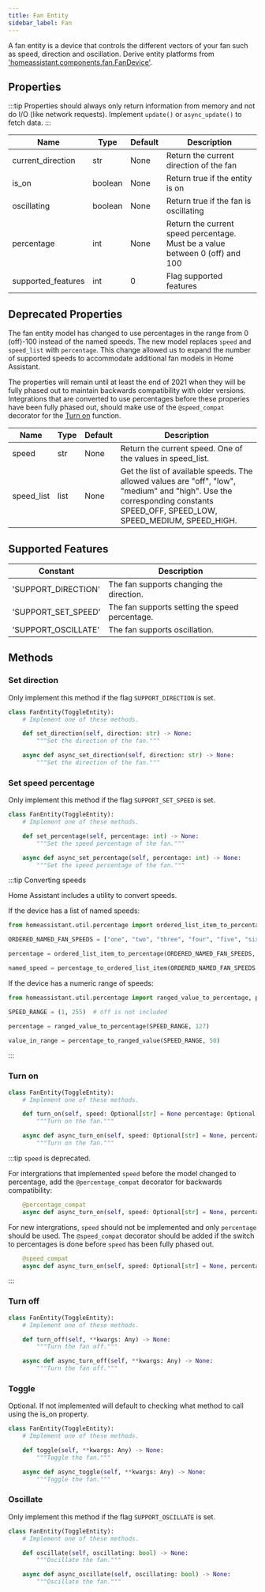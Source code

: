 ```yaml
---
title: Fan Entity
sidebar_label: Fan
---
```


A fan entity is a device that controls the different vectors of your fan such as speed, direction and oscillation. Derive entity platforms from ['homeassistant.components.fan.FanDevice'](https://github.com/home-assistant/home-assistant/blob/dev/homeassistant/components/fan/__init__.py).

## Properties

:::tip
Properties should always only return information from memory and not do I/O (like network requests). Implement `update()` or `async_update()` to fetch data.
:::

| Name | Type | Default | Description
| ---- | ---- | ------- | -----------
| current_direction | str | None | Return the current direction of the fan |
| is_on | boolean | None |Return true if the entity is on |
| oscillating | boolean | None | Return true if the fan is oscillating |
| percentage | int | None | Return the current speed percentage. Must be a value between 0 (off) and 100 |
| supported_features | int | 0 | Flag supported features |

## Deprecated Properties

The fan entity model has changed to use percentages in the range from 0 (off)-100 instead
of the named speeds. The new model replaces `speed` and `speed_list` with `percentage`. This change allowed us to expand the number of supported speeds to accommodate additional fan models in Home Assistant. 

The properties will remain until at least the end of 2021 when they will be fully phased out to maintain backwards compatibility with
older versions. Integrations that are converted to use percentages before these properies have been fully phased out, should make use of the `@speed_compat`
decorator for the [Turn on](#turn-on) function.

| Name | Type | Default | Description
| ---- | ---- | ------- | -----------
| speed | str | None | Return the current speed. One of the values in speed_list. |
| speed_list | list | None| Get the list of available speeds. The allowed values are "off", "low", "medium" and "high". Use the corresponding constants SPEED_OFF, SPEED_LOW, SPEED_MEDIUM, SPEED_HIGH. |

## Supported Features

| Constant | Description |
|----------|--------------------------------------|
| 'SUPPORT_DIRECTION' | The fan supports changing the direction.
| 'SUPPORT_SET_SPEED' | The fan supports setting the speed percentage.
| 'SUPPORT_OSCILLATE' | The fan supports oscillation.

## Methods

### Set direction

Only implement this method if the flag `SUPPORT_DIRECTION` is set.

```python
class FanEntity(ToggleEntity):
    # Implement one of these methods.

    def set_direction(self, direction: str) -> None:
        """Set the direction of the fan."""

    async def async_set_direction(self, direction: str) -> None:
        """Set the direction of the fan."""
```

### Set speed percentage

Only implement this method if the flag `SUPPORT_SET_SPEED` is set.

```python
class FanEntity(ToggleEntity):
    # Implement one of these methods.

    def set_percentage(self, percentage: int) -> None:
        """Set the speed percentage of the fan."""

    async def async_set_percentage(self, percentage: int) -> None:
        """Set the speed percentage of the fan."""
```

:::tip Converting speeds

Home Assistant includes a utility to convert speeds.

If the device has a list of named speeds:

```python
from homeassistant.util.percentage import ordered_list_item_to_percentage, percentage_to_ordered_list_item

ORDERED_NAMED_FAN_SPEEDS = ["one", "two", "three", "four", "five", "six"]  # off is not included

percentage = ordered_list_item_to_percentage(ORDERED_NAMED_FAN_SPEEDS, "three")

named_speed = percentage_to_ordered_list_item(ORDERED_NAMED_FAN_SPEEDS, 23)
```

If the device has a numeric range of speeds:

```python
from homeassistant.util.percentage import ranged_value_to_percentage, percentage_to_ranged_value

SPEED_RANGE = (1, 255)  # off is not included

percentage = ranged_value_to_percentage(SPEED_RANGE, 127)

value_in_range = percentage_to_ranged_value(SPEED_RANGE, 50)
```
:::

### Turn on

```python
class FanEntity(ToggleEntity):
    # Implement one of these methods.

    def turn_on(self, speed: Optional[str] = None percentage: Optional[int] = None, **kwargs: Any) -> None:
        """Turn on the fan."""

    async def async_turn_on(self, speed: Optional[str] = None, percentage: Optional[int] = None, **kwargs: Any) -> None:
        """Turn on the fan."""
```

:::tip `speed` is deprecated.

For intergrations that implemented `speed` before the model changed to percentage,
add the `@percentage_compat` decorator for backwards compatibility:

```python
    @percentage_compat
    async def async_turn_on(self, speed: Optional[str] = None, percentage: Optional[int] = None, **kwargs: Any) -> None:
```

For new intergrations, `speed` should not be implemented and only `percentage` should be used.
The `@speed_compat` decorator should be added if the switch to percentages is done before `speed` has been fully phased out.

```python
    @speed_compat
    async def async_turn_on(self, speed: Optional[str] = None, percentage: Optional[int] = None, **kwargs: Any) -> None:
```

:::

### Turn off

```python
class FanEntity(ToggleEntity):
    # Implement one of these methods.

    def turn_off(self, **kwargs: Any) -> None:
        """Turn the fan off."""

    async def async_turn_off(self, **kwargs: Any) -> None:
        """Turn the fan off."""
```

### Toggle

Optional. If not implemented will default to checking what method to call using the is_on property.

```python
class FanEntity(ToggleEntity):
    # Implement one of these methods.

    def toggle(self, **kwargs: Any) -> None:
        """Toggle the fan."""

    async def async_toggle(self, **kwargs: Any) -> None:
        """Toggle the fan."""
```

### Oscillate

Only implement this method if the flag `SUPPORT_OSCILLATE` is set.

```python
class FanEntity(ToggleEntity):
    # Implement one of these methods.

    def oscillate(self, oscillating: bool) -> None:
        """Oscillate the fan."""

    async def async_oscillate(self, oscillating: bool) -> None:
        """Oscillate the fan."""
```
